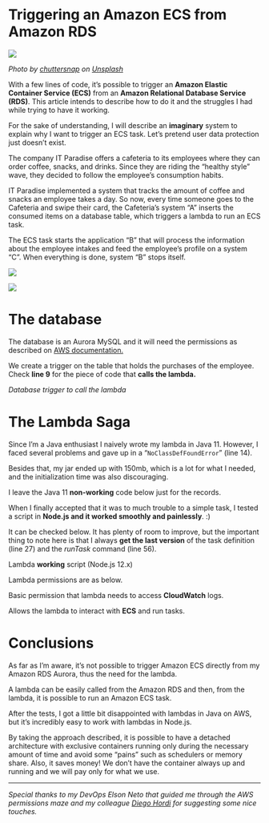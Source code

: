 # Triggering an Amazon ECS from Amazon RDS

![](https://miro.medium.com/max/6643/0*aKFQ9twWf__p_8LY)

*Photo by  [chuttersnap](https://unsplash.com/@chuttersnap?utm_source=medium&utm_medium=referral)  on  [Unsplash](https://unsplash.com/?utm_source=medium&utm_medium=referr*al)*

With a few lines of code, it’s possible to trigger an  **Amazon Elastic Container Service (ECS)** from an  **Amazon Relational Database Service (RDS)**. This article intends to describe how to do it and the struggles I had while trying to have it working.

For the sake of understanding, I will describe an  **imaginary** system to explain why I want to trigger an ECS task. Let’s pretend user data protection just doesn’t exist.

The company IT Paradise offers a cafeteria to its employees where they can order coffee, snacks, and drinks. Since they are riding the “healthy style” wave, they decided to follow the employee’s consumption habits.

IT Paradise implemented a system that tracks the amount of coffee and snacks an employee takes a day. So now, every time someone goes to the Cafeteria and swipe their card, the Cafeteria’s system “A” inserts the consumed items on a database table, which triggers a lambda to run an ECS task.

The ECS task starts the application “B” that will process the information about the employee intakes and feed the employee’s profile on a system “C”. When everything is done, system “B” stops itself.

![](https://miro.medium.com/max/60/1*etH9CDD22it4ykM1vcBN8Q.jpeg?q=20)

![](https://miro.medium.com/max/2000/1*etH9CDD22it4ykM1vcBN8Q.jpeg)


# The database

The database is an Aurora MySQL and it will need the permissions as described on  [AWS documentation.](https://docs.aws.amazon.com/AmazonRDS/latest/AuroraUserGuide/AuroraMySQL.Integrating.Lambda.html)

We create a trigger on the table that holds the purchases of the employee. Check  **line 9**  for the piece of code that **calls the lambda.**

<script src="https://gist.github.com/danianepg/407d554749c473caed76474b6613b98d.js"></script>
*Database trigger to call the lambda*

# The Lambda Saga

Since I’m a Java enthusiast I naively wrote my lambda in Java 11. However, I faced several problems and gave up in a “`NoClassDefFoundError`” (line 14).

Besides that, my jar ended up with 150mb, which is a lot for what I needed, and the initialization time was also discouraging.

I leave the Java 11  **non-working**  code below just for the records.

When I finally accepted that it was to much trouble to a simple task, I tested a script in  **Node.js and it worked smoothly and painlessly**. :)

It can be checked below. It has plenty of room to improve, but the important thing to note here is that I always  **get the last version**  of the task definition (line 27) and the  _runTask_ command (line 56).

Lambda  **working** script (Node.js 12.x)

Lambda permissions are as below.

Basic permission that lambda needs to access  **CloudWatch** logs.

Allows the lambda to interact with  **ECS** and run tasks.

# Conclusions

As far as I’m aware, it’s not possible to trigger Amazon ECS directly from my Amazon RDS Aurora, thus the need for the lambda.

A lambda can be easily called from the Amazon RDS and then, from the lambda, it is possible to run an Amazon ECS task.

After the tests, I got a little bit disappointed with lambdas in Java on AWS, but it’s incredibly easy to work with lambdas in Node.js.

By taking the approach described, it is possible to have a detached architecture with exclusive containers running only during the necessary amount of time and avoid some “pains” such as schedulers or memory share. Also, it saves money! We don’t have the container always up and running and we will pay only for what we use.

----------

_Special thanks to my DevOps Elson Neto that guided me through the AWS permissions maze and my colleague_ [_Diego Hordi_](https://levelup.gitconnected.com/@diego.hordi) _for suggesting some nice touches._
